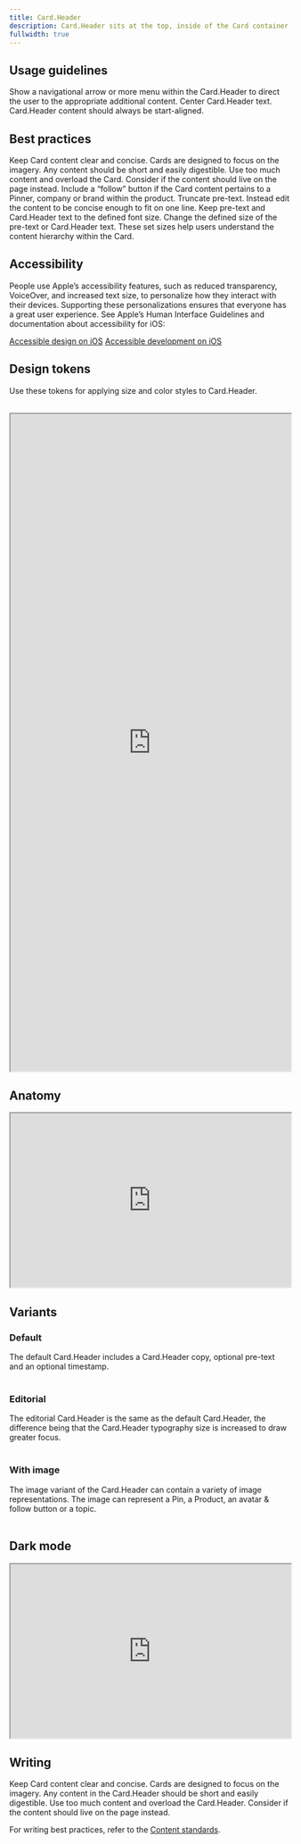```yaml
---
title: Card.Header
description: Card.Header sits at the top, inside of the Card container. It is a required subcomponent that includes pre-text, a title, and navigational elements. The Card.Header should always, at the very least, include a title.
fullwidth: true
---
```


<ImgContainer src="https://i.pinimg.com/originals/11/90/6b/11906b1575ba50e08d48b8a0bf20e805.png" alt="Example of a Card.Header with a highlighted area to show how it is placed and arranged in a Card." noPadding color="background-elevation-accent"/>


## Usage guidelines

<TwoCol>
<Group>
<Do title="When to use"/>
Show a navigational arrow or more menu within the Card.Header to direct the user to the appropriate additional content.

</Group>
<Group>
<Dont title="When not to use" />
Center Card.Header text. Card.Header content should always be start-aligned.
</Group>
</TwoCol>

## Best practices

<TwoCol>
<Group>
<Do title="Do"/>
Keep Card content clear and concise. Cards are designed to focus on the imagery. Any content should be short and easily digestible.

</Group>
<Group>
<Dont title="Don't" />
Use too much content and overload the Card. Consider if the content should live on the page instead.
</Group>

<Group>
<Do title="Do"/>
Include a “follow” button if the Card content pertains to a Pinner, company or brand within the product.

</Group>
<Group>
<Dont title="Don't" />
Truncate pre-text. Instead edit the content to be concise enough to fit on one line.
</Group>

<Group>
<Do title="Do"/>
Keep pre-text and Card.Header text to the defined font size.

</Group>
<Group>
<Dont title="Don't" />
Change the defined size of the pre-text or Card.Header text. These set sizes help users understand the content hierarchy within the Card.
</Group>
</TwoCol>

## Accessibility

People use Apple’s accessibility features, such as reduced transparency, VoiceOver, and increased text size, to personalize how they interact with their devices. Supporting these personalizations ensures that everyone has a great user experience. See Apple’s Human Interface Guidelines and documentation about accessibility for iOS:

[Accessible design on iOS](https://developer.apple.com/design/human-interface-guidelines/accessibility/overview/introduction/)
[Accessible development on iOS](https://developer.apple.com/accessibility/ios/)

## Design tokens

Use these tokens for applying size and color styles to Card.Header.

<br/>

<iframe style={{border:0}} width="100%" height="1178" src="https://www.figma.com/embed?embed_host=share&url=https%3A%2F%2Fwww.figma.com%2Ffile%2FAHcKJDgb7E7YswlgW1wY8E%2FGestalt-for-iOS%3Ftype%3Ddesign%26node-id%3D19800%253A76057%26t%3D1Ezi4cadgSUNk2Ls-1" allowFullScreen></iframe>

## Anatomy

<iframe style={{border:0}} width="100%" height="312" src="https://www.figma.com/embed?embed_host=share&url=https%3A%2F%2Fwww.figma.com%2Ffile%2FAHcKJDgb7E7YswlgW1wY8E%2FGestalt-for-iOS%3Ftype%3Ddesign%26node-id%3D19800%253A75047%26t%3D1Ezi4cadgSUNk2Ls-1" allowFullScreen></iframe>

## Variants
### Default
The default Card.Header includes a Card.Header copy, optional pre-text and an optional timestamp.
<br/>
<ImgContainer src="https://i.pinimg.com/originals/d1/3b/58/d13b580b43ae794af2b4e3fb2c2b364a.png" noPadding color="background-elevation-accent"/>
<br/>
### Editorial
The editorial Card.Header is the same as the default Card.Header, the difference being that the Card.Header typography size is increased to draw greater focus.
<br/>
<ImgContainer src="https://i.pinimg.com/originals/4a/6e/49/4a6e493e6dcf5ab5bc0098e316607432.png" noPadding color="background-elevation-accent"/>
<br/>

### With image
The image variant of the Card.Header can contain a variety of image representations. The image can represent a Pin, a Product, an avatar & follow button or a topic.
<br/>
<ImgContainer src="https://i.pinimg.com/originals/0c/f7/05/0cf7052f0f442094909beeefc6e80474.png" noPadding color="background-elevation-accent"/>
<br/>

## Dark mode
<iframe style={{border:0}} width="100%" height="312" width="800" height="450" src="https://www.figma.com/embed?embed_host=share&url=https%3A%2F%2Fwww.figma.com%2Ffile%2FAHcKJDgb7E7YswlgW1wY8E%2FGestalt-for-iOS%3Ftype%3Ddesign%26node-id%3D19800%253A76366%26t%3DaliDwdC0C3b2VkAb-1" allowfullscreen></iframe>

## Writing

<TwoCol>
<Group>
<Do title="Do" />
Keep Card content clear and concise. Cards are designed to focus on the imagery. Any content in the Card.Header should be short and easily digestible.

</Group>

<Group>
<Dont title="Don't" />
Use too much content and overload the Card.Header. Consider if the content should live on the page instead.

</Group>
</TwoCol>

For writing best practices, refer to the [Content standards](/foundations/content_standards/voice). 
